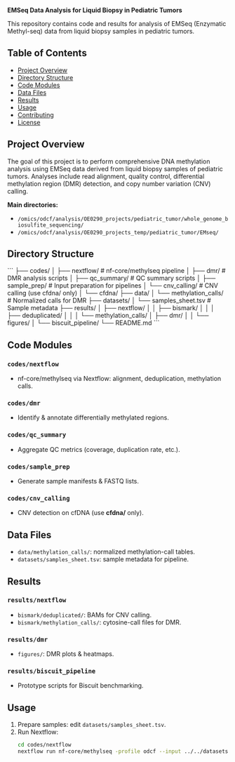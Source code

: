 **EMSeq Data Analysis for Liquid Biopsy in Pediatric Tumors**

This repository contains code and results for analysis of EMSeq (Enzymatic Methyl-seq) data from liquid biopsy samples in pediatric tumors.

## Table of Contents

- [Project Overview](#project-overview)
- [Directory Structure](#directory-structure)
- [Code Modules](#code-modules)
- [Data Files](#data-files)
- [Results](#results)
- [Usage](#usage)
- [Contributing](#contributing)
- [License](#license)

## Project Overview

The goal of this project is to perform comprehensive DNA methylation analysis using EMSeq data derived from liquid biopsy samples of pediatric tumors. Analyses include read alignment, quality control, differential methylation region (DMR) detection, and copy number variation (CNV) calling.

**Main directories:**

- `/omics/odcf/analysis/OE0290_projects/pediatric_tumor/whole_genome_biosulfite_sequencing/`
- `/omics/odcf/analysis/OE0290_projects_temp/pediatric_tumor/EMseq/`

## Directory Structure

\`\`\`
├── codes/
│   ├── nextflow/           # nf-core/methylseq pipeline
│   ├── dmr/                # DMR analysis scripts
│   ├── qc_summary/         # QC summary scripts
│   ├── sample_prep/        # Input preparation for pipelines
│   └── cnv_calling/        # CNV calling (use cfdna/ only)
│       └── cfdna/
├── data/
│   └── methylation_calls/  # Normalized calls for DMR
├── datasets/
│   └── samples_sheet.tsv   # Sample metadata
├── results/
│   ├── nextflow/
│   │   ├── bismark/
│   │   │   ├── deduplicated/
│   │   │   └── methylation_calls/
│   ├── dmr/
│   │   └── figures/
│   └── biscuit_pipeline/
└── README.md
\`\`\`

## Code Modules

### `codes/nextflow`
- nf-core/methylseq via Nextflow: alignment, deduplication, methylation calls.

### `codes/dmr`
- Identify & annotate differentially methylated regions.

### `codes/qc_summary`
- Aggregate QC metrics (coverage, duplication rate, etc.).

### `codes/sample_prep`
- Generate sample manifests & FASTQ lists.

### `codes/cnv_calling`
- CNV detection on cfDNA (use **cfdna/** only).

## Data Files

- `data/methylation_calls/`: normalized methylation-call tables.  
- `datasets/samples_sheet.tsv`: sample metadata for pipeline.

## Results

### `results/nextflow`
- `bismark/deduplicated/`: BAMs for CNV calling.  
- `bismark/methylation_calls/`: cytosine-call files for DMR.

### `results/dmr`
- `figures/`: DMR plots & heatmaps.

### `results/biscuit_pipeline`
- Prototype scripts for Biscuit benchmarking.

## Usage

1. Prepare samples: edit `datasets/samples_sheet.tsv`.  
2. Run Nextflow:
   ```bash
   cd codes/nextflow
   nextflow run nf-core/methylseq -profile odcf --input ../../datasets/samples_sheet.tsv ```
